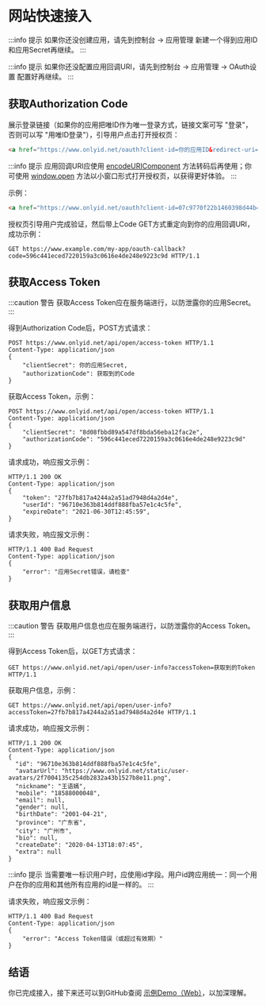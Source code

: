 # 网站快速接入

:::info 提示
如果你还没创建应用，请先到控制台 -> 应用管理 新建一个得到应用ID和应用Secret再继续。
:::

:::info 提示
如果你还没配置应用回调URI，请先到控制台 -> 应用管理 -> OAuth设置 配置好再继续。
:::

## 获取Authorization Code

展示登录链接（如果你的应用把唯ID作为唯一登录方式，链接文案可写 "登录"，否则可以写 "用唯ID登录"），引导用户点击打开授权页：

```html
<a href="https://www.onlyid.net/oauth?client-id=你的应用ID&redirect-uri=你的应用回调URI">登录</a>
```

:::info 提示
应用回调URI应使用 [encodeURIComponent](https://developer.mozilla.org/en-US/docs/Web/JavaScript/Reference/Global_Objects/encodeURIComponent) 方法转码后再使用；你可使用 [window.open](https://developer.mozilla.org/en-US/docs/Web/API/Window/open) 方法以小窗口形式打开授权页，以获得更好体验。
:::

示例：

```html
<a href="https://www.onlyid.net/oauth?client-id=07c9770f22b1460398d44b4a3543db79&redirect-uri=https%3A%2F%2Fwww.example.com%2Fmy-app%2Foauth-callback">登录</a>
```

授权页引导用户完成验证，然后带上Code GET方式重定向到你的应用回调URI，成功示例：

```http
GET https://www.example.com/my-app/oauth-callback?code=596c441eced7220159a3c0616e4de248e9223c9d HTTP/1.1
```

## 获取Access Token

:::caution 警告
获取Access Token应在服务端进行，以防泄露你的应用Secret。
:::

得到Authorization Code后，POST方式请求：

```http
POST https://www.onlyid.net/api/open/access-token HTTP/1.1
Content-Type: application/json
{
    "clientSecret": 你的应用Secret,
    "authorizationCode": 获取到的Code
}
```

获取Access Token，示例：

```http
POST https://www.onlyid.net/api/open/access-token HTTP/1.1
Content-Type: application/json
{
    "clientSecret": "8d08fbbd89a547df8bda56eba12fac2e",
    "authorizationCode": "596c441eced7220159a3c0616e4de248e9223c9d"
}
```

请求成功，响应报文示例：

```http
HTTP/1.1 200 OK
Content-Type: application/json
{
    "token": "27fb7b817a4244a2a51ad7948d4a2d4e",
    "userId": "96710e363b814ddf888fba57e1c4c5fe",
    "expireDate": "2021-06-30T12:45:59",
}
```

请求失败，响应报文示例：

```http
HTTP/1.1 400 Bad Request
Content-Type: application/json
{
    "error": "应用Secret错误，请检查"
}
```

## 获取用户信息

:::caution 警告
获取用户信息也应在服务端进行，以防泄露你的Access Token。
:::

得到Access Token后，以GET方式请求：

```http
GET https://www.onlyid.net/api/open/user-info?accessToken=获取到的Token HTTP/1.1
```

获取用户信息，示例：

```http
GET https://www.onlyid.net/api/open/user-info?accessToken=27fb7b817a4244a2a51ad7948d4a2d4e HTTP/1.1
```

请求成功，响应报文示例：

```http
HTTP/1.1 200 OK
Content-Type: application/json
{
  "id": "96710e363b814ddf888fba57e1c4c5fe",
  "avatarUrl": "https://www.onlyid.net/static/user-avatars/2f7004135c254db2832a43b1527b8e11.png",
  "nickname": "王语嫣",
  "mobile": "18588000048",
  "email": null,
  "gender": null,
  "birthDate": "2001-04-21",
  "province": "广东省",
  "city": "广州市",
  "bio": null,
  "createDate": "2020-04-13T18:07:45",
  "extra": null
}
```

:::info 提示
当需要唯一标识用户时，应使用id字段。用户id跨应用统一：同一个用户在你的应用和其他所有应用的id是一样的。
:::

请求失败，响应报文示例：

```http
HTTP/1.1 400 Bad Request
Content-Type: application/json
{
    "error": "Access Token错误（或超过有效期）"
}
```

## 结语

你已完成接入，接下来还可以到GitHub查阅 [示例Demo（Web）](https://github.com/onlyid/onlyid-demo-web)，以加深理解。
